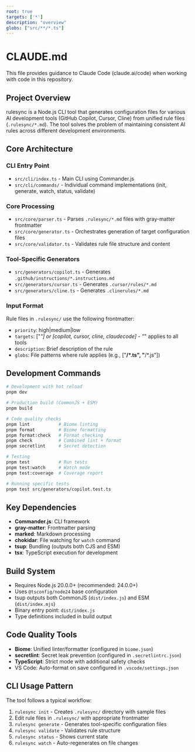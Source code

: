 ```yaml
---
root: true
targets: ['*']
description: "overview"
globs: ["src/**/*.ts"]
---
```


# CLAUDE.md

This file provides guidance to Claude Code (claude.ai/code) when working with code in this repository.

## Project Overview

rulesync is a Node.js CLI tool that generates configuration files for various AI development tools (GitHub Copilot, Cursor, Cline) from unified rule files (`.rulesync/*.md`). The tool solves the problem of maintaining consistent AI rules across different development environments.

## Core Architecture

### CLI Entry Point
- `src/cli/index.ts` - Main CLI using Commander.js
- `src/cli/commands/` - Individual command implementations (init, generate, watch, status, validate)

### Core Processing
- `src/core/parser.ts` - Parses `.rulesync/*.md` files with gray-matter frontmatter
- `src/core/generator.ts` - Orchestrates generation of target configuration files
- `src/core/validator.ts` - Validates rule file structure and content

### Tool-Specific Generators
- `src/generators/copilot.ts` - Generates `.github/instructions/*.instructions.md`
- `src/generators/cursor.ts` - Generates `.cursor/rules/*.md`
- `src/generators/cline.ts` - Generates `.clinerules/*.md`

### Input Format
Rule files in `.rulesync/` use the following frontmatter:
- `priority`: high|medium|low
- `targets`: ["*"] or [copilot, cursor, cline, claudecode] - "*" applies to all tools
- `description`: Brief description of the rule
- `globs`: File patterns where rule applies (e.g., ["**/*.ts", "**/*.js"])

## Development Commands

```bash
# Development with hot reload
pnpm dev

# Production build (CommonJS + ESM)
pnpm build

# Code quality checks
pnpm lint           # Biome linting
pnpm format         # Biome formatting
pnpm format:check   # Format checking
pnpm check          # Combined lint + format
pnpm secretlint     # Secret detection

# Testing
pnpm test           # Run tests
pnpm test:watch     # Watch mode
pnpm test:coverage  # Coverage report

# Running specific tests
pnpm test src/generators/copilot.test.ts
```

## Key Dependencies

- **Commander.js**: CLI framework
- **gray-matter**: Frontmatter parsing
- **marked**: Markdown processing
- **chokidar**: File watching for `watch` command
- **tsup**: Bundling (outputs both CJS and ESM)
- **tsx**: TypeScript execution for development

## Build System

- Requires Node.js 20.0.0+ (recommended: 24.0.0+)
- Uses `@tsconfig/node24` base configuration
- tsup outputs both CommonJS (`dist/index.js`) and ESM (`dist/index.mjs`)
- Binary entry point: `dist/index.js`
- Type definitions included in build output

## Code Quality Tools

- **Biome**: Unified linter/formatter (configured in `biome.json`)
- **secretlint**: Secret leak prevention (configured in `.secretlintrc.json`)
- **TypeScript**: Strict mode with additional safety checks
- VS Code: Auto-format on save configured in `.vscode/settings.json`

## CLI Usage Pattern

The tool follows a typical workflow:
1. `rulesync init` - Creates `.rulesync/` directory with sample files
2. Edit rule files in `.rulesync/` with appropriate frontmatter
3. `rulesync generate` - Generates tool-specific configuration files
4. `rulesync validate` - Validates rule structure
5. `rulesync status` - Shows current state
6. `rulesync watch` - Auto-regenerates on file changes
